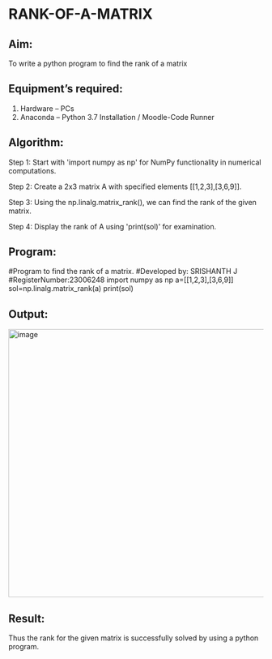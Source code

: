 # RANK-OF-A-MATRIX
## Aim:
To write a python program to find the rank of a matrix
## Equipment’s required:
1. 	Hardware – PCs
2. 	Anaconda – Python 3.7 Installation / Moodle-Code Runner
## Algorithm:
Step 1:
Start with 'import numpy as np' for NumPy functionality in numerical computations.

Step 2:
Create a 2x3 matrix A with specified elements [[1,2,3],[3,6,9]].

Step 3:
Using the np.linalg.matrix_rank(), we can find the rank of the given matrix.

Step 4:
Display the rank of A using 'print(sol)' for examination.
## Program:
#Program to find the rank of a matrix.
#Developed by: SRISHANTH J
#RegisterNumber:23006248
import numpy as np
a=[[1,2,3],[3,6,9]]
sol=np.linalg.matrix_rank(a)
print(sol)
## Output:
<img width="529" alt="image" src="https://github.com/srishanth2006/RANK-OF-A-MATRIX/assets/150319470/fb74d377-22b9-4930-bc3b-972ce4064f04">

## Result:
Thus the rank for the given matrix is successfully solved by  using a python program.

